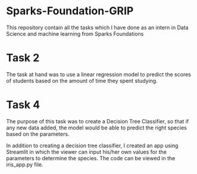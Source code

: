 # Sparks-Foundation-GRIP
This repository contain all the tasks which I have done as an intern in Data Science and machine learning from Sparks Foundations


# Task 2
The task at hand was to use a linear regression model to predict the scores of students based on the amount of time they spent studying.


# Task 4
The purpose of this task was to create a Decision Tree Classifier, so that if any new data added, the model would be able to predict the right species based on the parameters.

In addition to creating a decision tree classifier, I created an app using Streamlit in which the viewer can input his/her own values for the parameters to determine the species. The code can be viewed in the iris_app.py file.
